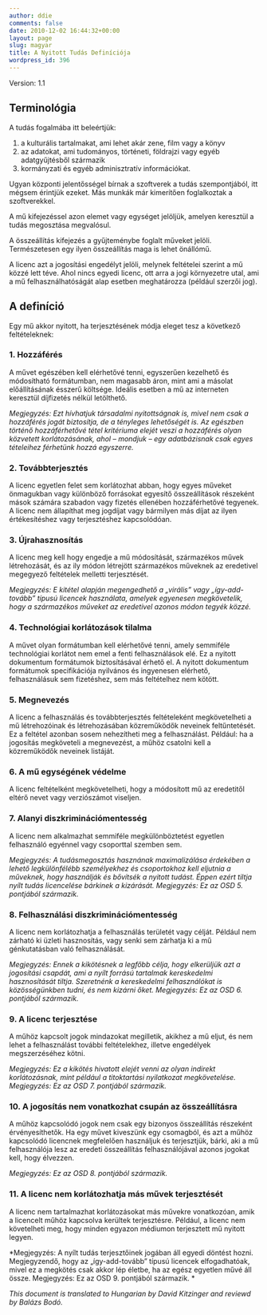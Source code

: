 ```yaml
---
author: ddie
comments: false
date: 2010-12-02 16:44:32+00:00
layout: page
slug: magyar
title: A Nyitott Tudás Definíciója
wordpress_id: 396
---
```


Version: 1.1

## Terminológia

A tudás fogalmába itt beleértjük:

  1. a kulturális tartalmakat, ami lehet akár zene, film vagy a könyv
  2. az adatokat, ami tudományos, történeti, földrajzi vagy egyéb adatgyűjtésből származik
  3. kormányzati és egyéb adminisztratív információkat.

Ugyan központi jelentősségel bírnak a szoftverek a tudás szempontjából, itt mégsem érintjük ezeket. Más munkák már kimerítően 
foglalkoztak a szoftverekkel.

A mű kifejezéssel azon elemet vagy egységet jelöljük, amelyen keresztül a tudás megosztása megvalósul.

A összeállítás kifejezés a gyűjteménybe foglalt műveket jelöli. Természetesen egy ilyen összeállítás maga is lehet önállómű.

A licenc azt a jogosítási engedélyt jelöli, melynek feltételei szerint a mű közzé lett téve. Ahol nincs egyedi licenc, ott arra a jogi környezetre utal, ami a mű felhasználhatóságát alap esetben meghatározza (például szerzői jog).

## A definíció

Egy mű akkor nyitott, ha terjesztésének módja eleget tesz a következő feltételeknek:

### 1. Hozzáférés
A művet egészében kell elérhetővé tenni, egyszerűen kezelhető és módosítható formátumban, nem magasabb áron, mint ami a másolat előállításának ésszerű költsége. Ideális esetben a mű az interneten keresztül díjfizetés nélkül letölthető. 

*Megjegyzés: Ezt hívhatjuk társadalmi nyitottságnak is, mivel nem csak a hozzáférés jogát biztosítja, de a tényleges lehetőségét is.  Az egészben történő hozzáférhetővé tétel kritériuma elejét veszi a hozzáférés olyan közvetett korlátozásának, ahol – mondjuk – egy adatbázisnak csak egyes tételeihez férhetünk hozzá egyszerre.*

### 2. Továbbterjesztés
A licenc egyetlen felet sem korlátozhat abban, hogy egyes műveket önmagukban vagy különböző forrásokat egyesítő összeállítások részeként mások számára szabadon vagy fizetés ellenében hozzáférhetővé tegyenek. A licenc nem állapíthat meg jogdíjat vagy bármilyen más díjat az ilyen értékesítéshez vagy terjesztéshez kapcsolódóan.  

### 3. Újrahasznosítás
A licenc meg kell hogy engedje a mű módosítását, származékos művek létrehozását, és az ily módon létrejött származékos műveknek az eredetivel megegyező feltételek melletti terjesztését.

*Megjegyzés: E kitétel alapján megengedhető a „virális” vagy „így-add-tovább” típusú licencek használata, amelyek egyenesen megkövetelik, hogy a származékos műveket az eredetivel azonos módon tegyék közzé.*

### 4. Technológiai korlátozások tilalma 
A művet olyan formátumban kell elérhetővé tenni, amely semmiféle technológiai korlátot nem emel a fenti felhasználások elé. Ez a nyitott dokumentum formátumok biztosításával érhető el. A nyitott dokumentum formátumok specifikációja nyilvános és ingyenesen elérhető, felhasználásuk sem fizetéshez, sem más feltételhez nem kötött. 

### 5. Megnevezés
A licenc a felhasználás és továbbterjesztés feltételeként megkövetelheti a mű létrehozóinak és létrehozásában közreműködők neveinek feltűntetését. Ez a feltétel azonban sosem nehezítheti meg a felhasználást. Például: ha a jogosítás megköveteli a megnevezést, a műhöz csatolni kell a közreműködők neveinek listáját.  

### 6. A mű egységének védelme
A licenc feltételként megkövetelheti, hogy a módosított mű az eredetitől eltérő nevet vagy verziószámot viseljen.

### 7. Alanyi diszkriminációmentesség 
A licenc nem alkalmazhat semmiféle megkülönböztetést egyetlen felhasználó egyénnel vagy csoporttal szemben sem. 

*Megjegyzés: A tudásmegosztás hasznának maximalizálása érdekében a lehető legkülönfélébb személyekhez és csoportokhoz kell eljutnia a műveknek, hogy használják és bővítsék a nyitott tudást. Éppen ezért tiltja  nyílt tudás licencelése bárkinek a kizárását.
Megjegyzés: Ez az OSD 5. pontjából származik.*

### 8. Felhasználási diszkriminációmentesség
A licenc nem korlátozhatja a felhasználás területét vagy célját. Például nem zárható ki üzleti hasznosítás, vagy senki sem zárhatja ki a mű génkutatásban való felhasználását.

*Megjegyzés: Ennek a kikötésnek a legfőbb célja, hogy elkerüljük azt a jogosítási csapdát, ami a nyílt forrású tartalmak kereskedelmi hasznosítását tiltja. Szeretnénk a kereskedelmi felhasználókat is közösségünkben tudni, és nem kizárni őket.
Megjegyzés: Ez az OSD 6. pontjából származik.*

### 9. A licenc terjesztése
A műhöz kapcsolt jogok mindazokat megilletik, akikhez a mű eljut, és nem lehet a felhasználást további feltételekhez, illetve engedélyek megszerzéséhez kötni. 

*Megjegyzés: Ez a kikötés hivatott elejét venni az olyan indirekt korlátozásnak, mint például a titoktartási nyilatkozat megkövetelése.
Megjegyzés: Ez az OSD 7. pontjából származik.*

### 10.  A jogosítás nem vonatkozhat csupán az összeállításra
A műhöz kapcsolódó jogok nem csak egy bizonyos összeállítás részeként érvényesíthetők. Ha egy művet kiveszünk egy csomagból, és azt a műhöz kapcsolódó licencnek megfelelően használjuk és terjesztjük, bárki, aki a mű felhasználója lesz az eredeti összeállítás felhasználójával azonos jogokat kell, hogy élvezzen.

*Megjegyzés: Ez az OSD 8. pontjából származik.*

### 11. A licenc nem korlátozhatja más művek terjesztését
A licenc nem tartalmazhat korlátozásokat más művekre vonatkozóan, amik a licencelt műhöz kapcsolva kerültek terjesztésre. Például, a licenc nem követelheti meg, hogy minden egyazon médiumon terjesztett mű nyitott legyen.

*Megjegyzés: A nyílt tudás terjesztőinek jogában áll egyedi döntést hozni. Megjegyzendő, hogy az „így-add-tovább” típusú licencek elfogadhatóak, mivel ez a megkötés csak akkor lép életbe, ha az egész egyetlen művé áll össze.
Megjegyzés: Ez az OSD 9. pontjából származik.  *

*This document is translated to Hungarian by David Kitzinger and reviewd by Balázs Bodó.*
